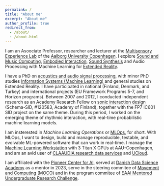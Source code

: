 ```yaml
---
permalink: /
title: "About me"
excerpt: "About me"
author_profile: true
redirect_from: 
  - /about/
  - /about.html
---
```


I am an Asoociate Professor, researcher and lecturer at the [Multisensory Experience Lab](https://melcph.create.aau.dk/) of the [Aalborg University Copenhagen](https://www.en.cph.aau.dk/). I explore [Sound and Music Computing](https://scholar.google.com/citations?view_op=search_authors&hl=en&mauthors=label:sound_and_music_computing&after_author=100AAIXz__8J&astart=20), [Embodied Interaction](https://scholar.google.com/citations?view_op=search_authors&hl=en&mauthors=label:embodied_interaction&after_author=hMMWAH72__8J&astart=10), [Sound Synthesis](https://scholar.google.com/citations?view_op=search_authors&hl=en&mauthors=label:sound_synthesis) and Audio Processing with Machine Learning for [Extended Reality](https://scholar.google.com/citations?view_op=search_authors&hl=en&mauthors=label:extended_reality&after_author=SUYOAHv1__8J&astart=10). 

I have a PhD on [acoustics and audio signal processing](http://legacy.spa.aalto.fi/), with minor PhD studies [Information Systems (Machine Learning)](http://www.cis.hut.fi/) and general studies on Extended Reality. I have participated in national (Finland, Denmark, and Turkey) and international projects (EU Framework Programs 5-7, and Horizon programs). Between 2007 and 2012, I conducted independent research as an Academy Research Fellow on [sonic interaction design](https://scholar.google.com/citations?view_op=search_authors&hl=en&mauthors=label:sonic_interaction_design) (Schema-SID, #120583, Academy of Finland), together with the FP7 IC601 SID project on the same theme. During this period, I worked on the emerging theme of rhythmic interaction, with real-time probabilistic machine learning models.

I am insterested in *Machine Learning Operations* or [MLOps](https://ml-ops.org), for short. With MLOps, I want to design, build and manage reproducible, testable, and evolvable ML-powered software that can work in real-time. I manage the  [Machine Learning Workstation](https://aalborg-university.gitbook.io/machine-learning-workstation) with 3 Titan X GPUs at AAU-Copenhagen, and am an avid user of [CLAAUDIA research data services](https://www.claaudia.aau.dk/) and [UCloud](https://cloud.sdu.dk/app/dashboard).

I am affiliated with the [Pioneer Center for AI](https://www.aicentre.dk/people/cumhur-erkut), served at [Danish Data Science Academy](https://ddsa.dk) as a mentor in 2023, serve in the steering commitee of [Movement and Computing (MOCO)](https://www.movementcomputing.org/about/) and in the program commitee of [EAAI Mentored Undergraduate Research Challenge](https://www.yetanotherfreedman.com/resources/challenge_haaisam.html).


